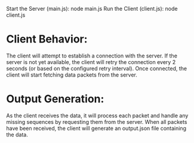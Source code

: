 Start the Server (main.js): node main.js
Run the Client (client.js): node client.js


# Client Behavior:
The client will attempt to establish a connection with the server.
If the server is not yet available, the client will retry the connection every 2 seconds (or based on the configured retry interval).
Once connected, the client will start fetching data packets from the server.
# Output Generation:
As the client receives the data, it will process each packet and handle any missing sequences by requesting them from the server.
When all packets have been received, the client will generate an output.json file containing the data.
